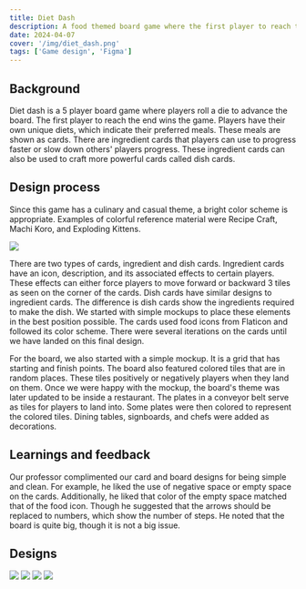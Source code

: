 ```yaml
---
title: Diet Dash
description: A food themed board game where the first player to reach the end wins. Craft recipes to gain boost your character or spoil other players' progress.
date: 2024-04-07
cover: '/img/diet_dash.png'
tags: ['Game design', 'Figma']
---
```

<!-- Outline -->
## Background
Diet dash is a 5 player board game where players roll a die to advance the board. The first player to reach the end wins the game. Players have their own unique diets, which indicate their preferred meals. These meals are shown as cards. There are ingredient cards that players can use to progress faster or slow down others' players progress. These ingredient cards can also be used to craft more powerful cards called dish cards. 

## Design process
<!-- cards -->
Since this game has a culinary and casual theme, a bright color scheme is appropriate. Examples of colorful reference material were Recipe Craft, Machi Koro, and Exploding Kittens.

<img src="/img/machi_koro.jpg"/>

There are two types of cards, ingredient and dish cards. Ingredient cards have an icon, description, and its associated effects to certain players. These effects can either force players to move forward or backward 3 tiles as seen on the corner of the cards. Dish cards have similar designs to ingredient cards. The difference is dish cards show the ingredients required to make the dish. We started with simple mockups to place these elements in the best position possible. The cards used food icons from Flaticon and followed its color scheme. There were several iterations on the cards until we have landed on this final design. 


For the board, we also started with a simple mockup. It is a grid that has starting and finish points. The board also featured colored tiles that are in random places. These tiles positively or negatively players when they land on them. Once we were happy with the mockup, the board's theme was later updated to be inside a restaurant. The plates in a conveyor belt serve as tiles for players to land into. Some plates were then colored to represent the colored tiles. Dining tables, signboards, and chefs were added as decorations.


## Learnings and feedback
Our professor complimented our card and board designs for being simple and clean. For example, he liked the use of negative space or empty space on the cards. Additionally, he liked that color of the empty space matched that of the food icon. Though he suggested that the arrows should be replaced to numbers, which show the number of steps. He noted that the board is quite big, though it is not a big issue.

## Designs
<img src="/img/paper_food_cards.png"/>
<img src="/img/food_cards.png"/>

<img src="/img/paper_board.png" />
<img src="/img/game_board.png" />
